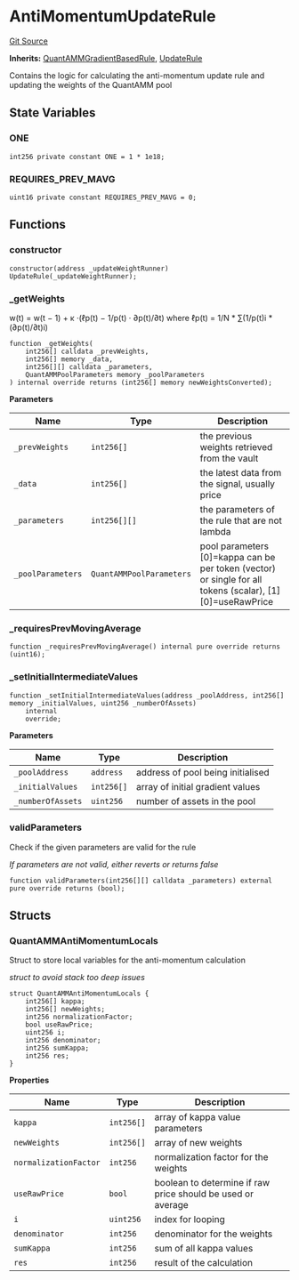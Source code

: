 # AntiMomentumUpdateRule
[Git Source](https://github.com/QuantAMMProtocol/QuantAMM-V1/blob/3cfe58cf30c64b95a2607d2672fb541c48d807e0/contracts/rules/AntimomentumUpdateRule.sol)

**Inherits:**
[QuantAMMGradientBasedRule](/contracts/rules/base/QuantammGradientBasedRule.sol/abstract.QuantAMMGradientBasedRule.md), [UpdateRule](/contracts/rules/UpdateRule.sol/abstract.UpdateRule.md)

Contains the logic for calculating the anti-momentum update rule and updating the weights of the QuantAMM pool


## State Variables
### ONE

```solidity
int256 private constant ONE = 1 * 1e18;
```


### REQUIRES_PREV_MAVG

```solidity
uint16 private constant REQUIRES_PREV_MAVG = 0;
```


## Functions
### constructor


```solidity
constructor(address _updateWeightRunner) UpdateRule(_updateWeightRunner);
```

### _getWeights

w(t) = w(t − 1) + κ ·(ℓp(t) − 1/p(t) · ∂p(t)/∂t) where ℓp(t) = 1/N * ∑(1/p(t)i * (∂p(t)/∂t)i)


```solidity
function _getWeights(
    int256[] calldata _prevWeights,
    int256[] memory _data,
    int256[][] calldata _parameters,
    QuantAMMPoolParameters memory _poolParameters
) internal override returns (int256[] memory newWeightsConverted);
```
**Parameters**

|Name|Type|Description|
|----|----|-----------|
|`_prevWeights`|`int256[]`|the previous weights retrieved from the vault|
|`_data`|`int256[]`|the latest data from the signal, usually price|
|`_parameters`|`int256[][]`|the parameters of the rule that are not lambda|
|`_poolParameters`|`QuantAMMPoolParameters`|pool parameters [0]=kappa can be per token (vector) or single for all tokens (scalar), [1][0]=useRawPrice|


### _requiresPrevMovingAverage


```solidity
function _requiresPrevMovingAverage() internal pure override returns (uint16);
```

### _setInitialIntermediateValues


```solidity
function _setInitialIntermediateValues(address _poolAddress, int256[] memory _initialValues, uint256 _numberOfAssets)
    internal
    override;
```
**Parameters**

|Name|Type|Description|
|----|----|-----------|
|`_poolAddress`|`address`|address of pool being initialised|
|`_initialValues`|`int256[]`|array of initial gradient values|
|`_numberOfAssets`|`uint256`|number of assets in the pool|


### validParameters

Check if the given parameters are valid for the rule

*If parameters are not valid, either reverts or returns false*


```solidity
function validParameters(int256[][] calldata _parameters) external pure override returns (bool);
```

## Structs
### QuantAMMAntiMomentumLocals
Struct to store local variables for the anti-momentum calculation

*struct to avoid stack too deep issues*


```solidity
struct QuantAMMAntiMomentumLocals {
    int256[] kappa;
    int256[] newWeights;
    int256 normalizationFactor;
    bool useRawPrice;
    uint256 i;
    int256 denominator;
    int256 sumKappa;
    int256 res;
}
```

**Properties**

|Name|Type|Description|
|----|----|-----------|
|`kappa`|`int256[]`|array of kappa value parameters|
|`newWeights`|`int256[]`|array of new weights|
|`normalizationFactor`|`int256`|normalization factor for the weights|
|`useRawPrice`|`bool`|boolean to determine if raw price should be used or average|
|`i`|`uint256`|index for looping|
|`denominator`|`int256`|denominator for the weights|
|`sumKappa`|`int256`|sum of all kappa values|
|`res`|`int256`|result of the calculation|

